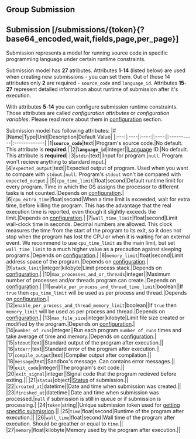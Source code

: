## Group Submission
## Submission [/submissions/{token}{?base64_encoded,wait,fields,page,per_page}]
Submission represents a model for running source code in specific programming language under
certain runtime constraints.

Submission model has **27** atributes. Attributes **1**-**14** (listed below) are used when creating new submissions - you can set them. Out of those 14 attributes only **2** are required - `source_code` and `language_id`. Attributes **15**-**27** represent detailed information about runtime of submission after it's execution.

With attributes **5**-**14** you can configure submission runtime constraints. Those attributes are called *configuration attributes* or *configuration variables*. Please read more about them in [configuration](#system-and-configuration-configuration-info) section.

Submission model has following attributes:
|#  |Name|Type|Unit|Description|Default Value|
|:---:|:----|:----:|:----:|:-----------|:-------------|
|1|**`source_code`**|text||Program's source code.|No default. This attribute is **required**.|
|2|**`language_id`**|integer||[Language](#statuses-and-languages-languages) ID.|No default. This attribute is **required**|
|3|`stdin`|text||Input for program.|`null`. Program won't recieve anything to standard input.|
|4|`expected_output`|text||Expected output of program. Used when you want to compare with `stdout`.|`null`. Program's `stdout` won't be compared with `expected_output`.|
|5|`cpu_time_limit`|float|second|Default runtime limit for every program. Time in which the OS assigns the processor to different tasks is not counted.|Depends on [configuration](#system-and-configuration-configuration-info).|
|6|`cpu_extra_time`|float|second|When a time limit is exceeded, wait for extra time, before killing the program. This has the advantage that the real execution time is reported, even though it slightly exceeds the limit.|Depends on [configuration](#system-and-configuration-configuration-info).|
|7|`wall_time_limit`|float|second|Limit wall-clock time in seconds. Decimal numbers are allowed. This clock measures the time from the start of the program to its exit, so it does not stop when the program has lost the CPU or when it is waiting for an external event. We recommend to use `cpu_time_limit` as the main limit, but set `wall_time_limit` to a much higher value as a precaution against sleeping programs.|Depends on [configuration](#system-and-configuration-configuration-info).|
|8|`memory_limit`|float|second|Limit address space of the program.|Depends on [configuration](#system-and-configuration-configuration-info).|
|9|`stack_limit`|integer|kilobyte|Limit process stack.|Depends on [configuration](#system-and-configuration-configuration-info).|
|10|`max_processes_and_or_threads`|integer||Maximum number of processes and/or threads program can create.|Depends on [configuration](#system-and-configuration-configuration-info).|
|11|`enable_per_process_and_thread_time_limit`|boolean||If `true` then `cpu_time_limit` will be used as per process and thread.|Depends on [configuration](#system-and-configuration-configuration-info).|
|12|`enable_per_process_and_thread_memory_limit`|boolean||If `true` then `memory_limit` will be used as per process and thread.|Depends on [configuration](#system-and-configuration-configuration-info).|
|13|`max_file_size`|integer|kilobyte|Limit file size created or modified by the program.|Depends on [configuration](#system-and-configuration-configuration-info).|
|14|`number_of_runs`|integer||Run each program `number_of_runs` times and take average of time and memory.|Depends on [configuration](#system-and-configuration-configuration-info).|
|15|`stdout`|text||Standard output of the program after execution.||
|16|`stderr`|text||Standard error of the program after execution.||
|17|`compile_output`|text||Compiler output after compilation.||
|18|`message`|text||Sandbox's message. Can contains error messages.||
|19|`exit_code`|integer||The program's exit code.||
|20|`exit_signal`|integer||Signal code that the program recieved before exiting.||
|21|`status`|object||[Status](#statuses-and-languages-statuses) of submission.||
|22|`created_at`|datetime||Date and time when submission was created.||
|23|`finished_at`|datetime||Date and time when submission was processed.|`null` if submission is still in queue or if submission is processing.|
|24|`token`|string||Unique submission token used for [getting specific submission](#submission-submission-get).||
|25|`time`|float|second|Runtime of the program after execution.||
|26|`wall_time`|float|second|Wall time of the program after execution. Should be greather or equal to `time`.||
|27|`memory`|float|kilobyte|Memory used by the program after execution.||

<!-- include(create_submission.md) -->
<!-- include(get_specific_submission.md) -->
<!-- include(get_all_submissions.md) -->
